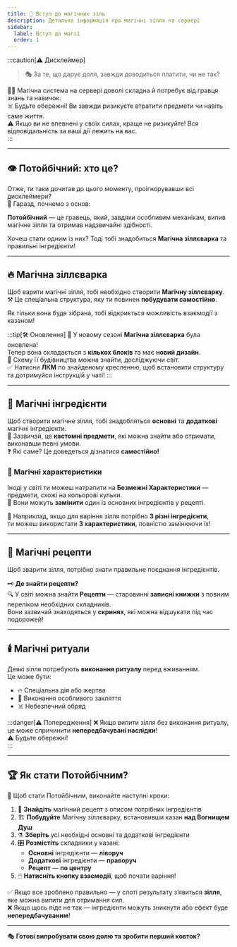 ```yaml
---
title: 🧪 Вступ до магічних зіль
description: Детальна інформація про магічні зілля на сервері
sidebar:
  label: Вступ до магії
  order: 1
---
```


:::caution[⚠️ Дисклеймер]
> 🎭 За те, що дарує доля, завжди доводиться платити, чи не так?

🧙‍♂️ Магічна система на сервері доволі складна й потребує від гравця знань та навичок.  
☠️ Будьте обережні! Ви завжди ризикуєте втратити предмети чи навіть саме життя.  
⚠️ Якщо ви не впевнені у своїх силах, краще не ризикуйте! Вся відповідальність за ваші дії лежить на вас.  
:::

---

## 👁️ Потойбічний: хто це?

Отже, ти таки дочитав до цього моменту, проігнорувавши всі дисклеймери?  
🔮 Гаразд, почнемо з основ:

**Потойбічний** — це гравець, який, завдяки особливим механікам, випив магічне зілля та отримав надзвичайні здібності.

Хочеш стати одним із них? Тоді тобі знадобиться **Магічна зіллєварка** та правильні інгредієнти!

---

## 🔥 Магічна зіллєварка

Щоб варити магічні зілля, тобі необхідно створити **Магічну зіллєварку**.  
⚒️ Це спеціальна структура, яку ти повинен **побудувати самостійно**.

Як тільки вона буде зібрана, тобі відкриється можливість взаємодії з казаном!

:::tip[🛠️ Оновлення]
📢 У новому сезоні **Магічна зіллєварка** була оновлена!  
Тепер вона складається з **кількох блоків** та має **новий дизайн**.  
📜 Схему її будівництва можна знайти, досліджуючи світ.  
✅ Натисни **ЛКМ** по знайденому кресленню, щоб встановити структуру та дотримуйся інструкцій у чаті!
:::

---

## 🧪 Магічні інгредієнти

Щоб створити магічне зілля, тобі знадобляться **основні** та **додаткові** магічні інгредієнти.  
🔎 Зазвичай, це **кастомні предмети**, які можна знайти або отримати, виконавши певні умови.  
❓ Які саме? Це доведеться дізнатися **самостійно!**

### 🌟 Магічні характеристики

Іноді у світі ти можеш натрапити на **Безмежні Характеристики** — предмети, схожі на кольорові кульки.  
🔄 Вони можуть **замінити** один із основних інгредієнтів у рецепті.

📌 Наприклад, якщо для варіння зілля потрібно **3 різні інгредієнти**,  
ти можеш використати **3 характеристики**, повністю замінюючи їх!

---

## 📖 Магічні рецепти

Щоб зварити зілля, потрібно знати правильне поєднання інгредієнтів.

🗝️ **Де знайти рецепти?**  
🔍 У світі можна знайти **Рецепти** — старовинні **записні книжки** з повним переліком необхідних складників.  
Вони зазвичай знаходяться у **скринях**, які можна відшукати під час подорожей!

---

## 🕯️ Магічні ритуали

Деякі зілля потребують **виконання ритуалу** перед вживанням.  
Це може бути:
- 🔥 Спеціальна дія або жертва
- 📜 Виконання особливого закляття
- ☠️ Небезпечний обряд

:::danger[⚠️ Попередження]
❌ Якщо випити зілля без виконання ритуалу, це може спричинити **непередбачувані наслідки**!  
⚠️ Будьте обережні!  
:::

---

## 🏆 Як стати Потойбічним?

📌 Щоб стати Потойбічним, виконайте наступні кроки:

1. 🔎 **Знайдіть** магічний рецепт з описом потрібних інгредієнтів
2. 🏗️ **Побудуйте** Магічну зіллєварку, встановивши казан **над Вогнищем Душ**
3. ⚗️ **Зберіть** усі необхідні основні та додаткові інгредієнти
4. 🎛️ **Розмістіть** складники у казані:
    - **Основні** інгредієнти — **ліворуч**
    - **Додаткові** інгредієнти — **праворуч**
    - **Рецепт** — **по центру**
5. 🖱️ **Натисніть кнопку взаємодії**, щоб почати варіння!

✅ Якщо все зроблено правильно — у слоті результату з’явиться **зілля**, яке можна випити для отримання сил.  
❌ Якщо щось піде не так — інгредієнти можуть зникнути або ефект буде **непередбачуваним**!

---

🎭 **Готові випробувати свою долю та зробити перший ковток?**  
